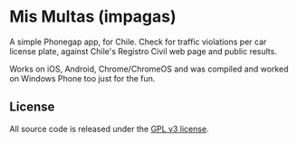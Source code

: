 Mis Multas (impagas)
======================

A simple Phonegap app, for Chile.
Check for traffic violations per car license plate, against Chile's Registro Civil web page and public results.

Works on iOS, Android, Chrome/ChromeOS and was compiled and worked on Windows Phone too just for the fun.

## License

All source code is released under the [GPL v3 license](http://www.gnu.org/licenses/gpl-3.0.html).
